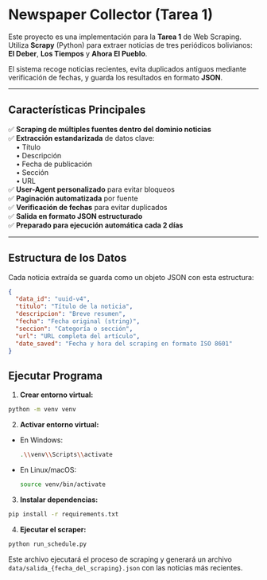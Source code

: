 # Newspaper Collector (Tarea 1)

Este proyecto es una implementación para la **Tarea 1** de Web Scraping. Utiliza **Scrapy** (Python) para extraer noticias de tres periódicos bolivianos: **El Deber**, **Los Tiempos** y **Ahora El Pueblo**.

El sistema recoge noticias recientes, evita duplicados antiguos mediante verificación de fechas, y guarda los resultados en formato **JSON**.

---

## Características Principales

✅ **Scraping de múltiples fuentes dentro del dominio noticias**  
✅ **Extracción estandarizada** de datos clave:  
&nbsp;&nbsp;&nbsp;&nbsp;• Título  
&nbsp;&nbsp;&nbsp;&nbsp;• Descripción  
&nbsp;&nbsp;&nbsp;&nbsp;• Fecha de publicación  
&nbsp;&nbsp;&nbsp;&nbsp;• Sección  
&nbsp;&nbsp;&nbsp;&nbsp;• URL  
✅ **User-Agent personalizado** para evitar bloqueos  
✅ **Paginación automatizada** por fuente  
✅ **Verificación de fechas** para evitar duplicados  
✅ **Salida en formato JSON estructurado**  
✅ **Preparado para ejecución automática cada 2 días**

---

## Estructura de los Datos

Cada noticia extraída se guarda como un objeto JSON con esta estructura:

```json
{
  "data_id": "uuid-v4",
  "titulo": "Título de la noticia",
  "descripcion": "Breve resumen",
  "fecha": "Fecha original (string)",
  "seccion": "Categoría o sección",
  "url": "URL completa del artículo",
  "date_saved": "Fecha y hora del scraping en formato ISO 8601"
}
```

## Ejecutar Programa

1. **Crear entorno virtual:**

```bash
python -m venv venv
```

2. **Activar entorno virtual:**

- En Windows:
  ```bash
  .\\venv\\Scripts\\activate
  ```

- En Linux/macOS:
  ```bash
  source venv/bin/activate
  ```

3. **Instalar dependencias:**

```bash
pip install -r requirements.txt
```

4. **Ejecutar el scraper:**

```bash
python run_schedule.py
```

Este archivo ejecutará el proceso de scraping y generará un archivo `data/salida_{fecha_del_scraping}.json` con las noticias más recientes.
